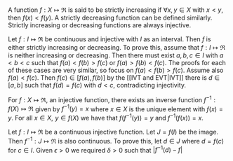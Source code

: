
A function $f:X\mapsto\Re$ is said to be strictly increasing if $\forall x,y\in X$ with $x<y$, then $f(x)<f(y)$. A strictly decreasing function can be defined similarly. Strictly increasing or decreasing functions are always injective.

Let $f:I\mapsto\Re$ be continuous and injective with $I$ as an interval. Then $f$ is either strictly increasing or decreasing. To prove this, assume that $f:I\mapsto\Re$ is neither increasing or decreasing. Then there must exist $a,b,c\in I$ with $a<b<c$ such that $f(a)<f(b)>f(c)$ or $f(a)>f(b)<f(c)$. The proofs for each of these cases are very similar, so focus on $f(a)<f(b)>f(c)$. Assume also $f(a)<f(c)$. Then $f(c)\in[f(a),f(b)]$ by the [[IVT and EVT|IVT]] there is $d\in[a,b]$ such that $f(d)=f(c)$ with $d<c$, contradicting injectivity.

For $f:X\mapsto\Re$, an injective function, there exists an inverse function $f^{-1}:f(X)\mapsto\Re$ given by $f^{-1}(y)=x$ where $x\in X$ is the unique element with $f(x)=y$. For all $x\in X,\,\,y\in f(X)$ we have that $f(f^{-1}(y))=y$ and $f^{-1}(f(x))=x$.

Let $f:I\mapsto\Re$ be a continuous injective function. Let $J=f(I)$ be the image. Then $f^{-1}:J\mapsto\Re$ is also continuous. To prove this, let $d\in J$ where $d=f(c)$ for $c\in I$. Given $\epsilon>0$ we required $\delta>0$ such that $|f^{-1}(d)-f^{}|$